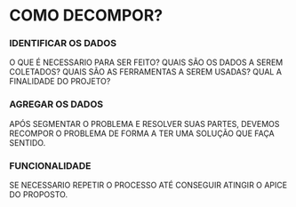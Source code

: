 # COMO DECOMPOR?

### IDENTIFICAR OS DADOS

O QUE É NECESSARIO PARA SER FEITO?
QUAIS SÃO OS DADOS A SEREM COLETADOS?
QUAIS SÃO AS FERRAMENTAS A SEREM USADAS?
QUAL A FINALIDADE DO PROJETO?

### AGREGAR OS DADOS

APÓS SEGMENTAR O PROBLEMA E RESOLVER SUAS PARTES, DEVEMOS RECOMPOR O PROBLEMA DE FORMA A TER UMA SOLUÇÃO QUE FAÇA SENTIDO.

### FUNCIONALIDADE

SE NECESSARIO REPETIR O PROCESSO ATÉ CONSEGUIR ATINGIR O APICE DO PROPOSTO.